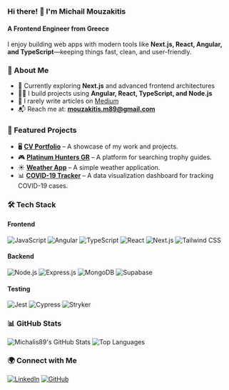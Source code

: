 ### Hi there! 👋 I'm **Michail Mouzakitis**
#### A Frontend Engineer from Greece

I enjoy building web apps with modern tools like **Next.js, React, Angular, and TypeScript**—keeping things fast, clean, and user-friendly.

### 🚀 About Me
- 🌱 Currently exploring **Next.js** and advanced frontend architectures
- 👨‍💻 I build projects using **Angular, React, TypeScript, and Node.js**
- 📝 I rarely write articles on [Medium](https://medium.com/@mouzakitis.m89)
- 📬 Reach me at: **mouzakitis.m89@gmail.com**

### 📌 Featured Projects
- 🖥️ [**CV Portfolio**](https://cv-portoflio.web.app) – A showcase of my work and projects.
- 🎮 [**Platinum Hunters GR**]([https://platinum-hunters-gr.vercel.app](https://github.com/Michalis89/Platinum-Hunters-GR)) – A platform for searching trophy guides.
- ☀️ [**Weather App**](https://github.com/Michalis89/weather-app-js) – A simple weather application.
- 📊 [**COVID-19 Tracker**](https://github.com/Michalis89/covid-19-tracker) – A data visualization dashboard for tracking COVID-19 cases.


### 🛠️ Tech Stack
#### **Frontend**
![JavaScript](https://img.shields.io/badge/JavaScript-F7DF1E?style=flat&logo=javascript&logoColor=black)
![Angular](https://img.shields.io/badge/Angular-DD0031?style=flat&logo=angular&logoColor=white)
![TypeScript](https://img.shields.io/badge/TypeScript-3178C6?style=flat&logo=typescript&logoColor=white)
![React](https://img.shields.io/badge/React-61DAFB?style=flat&logo=react&logoColor=black)
![Next.js](https://img.shields.io/badge/Next.js-000000?style=flat&logo=next.js&logoColor=white)
![Tailwind CSS](https://img.shields.io/badge/TailwindCSS-38B2AC?style=flat&logo=tailwind-css&logoColor=white)

#### **Backend**
![Node.js](https://img.shields.io/badge/Node.js-339933?style=flat&logo=node.js&logoColor=white)
![Express.js](https://img.shields.io/badge/Express.js-000000?style=flat&logo=express&logoColor=white)
![MongoDB](https://img.shields.io/badge/MongoDB-47A248?style=flat&logo=mongodb&logoColor=white)
![Supabase](https://img.shields.io/badge/Supabase-3ECF8E?style=flat&logo=supabase&logoColor=white)

#### **Testing**
![Jest](https://img.shields.io/badge/Jest-C21325?style=flat&logo=jest&logoColor=white)
![Cypress](https://img.shields.io/badge/Cypress-17202C?style=flat&logo=cypress&logoColor=white)
![Stryker](https://img.shields.io/badge/Mutation%20Testing-Stryker-4B0082?logo=stryker)

### 📊 GitHub Stats
![Michalis89's GitHub Stats](https://github-readme-stats.vercel.app/api?username=michalis89&show_icons=true&theme=dark)
![Top Languages](https://github-readme-stats.vercel.app/api/top-langs/?username=michalis89&layout=compact&theme=dark)

### 🌍 Connect with Me
[![LinkedIn](https://img.shields.io/badge/LinkedIn-0077B5?style=flat&logo=linkedin&logoColor=white)](https://linkedin.com/in/michalis-mouzakitis)
[![GitHub](https://img.shields.io/badge/GitHub-181717?style=flat&logo=github&logoColor=white)](https://github.com/Michalis89)
